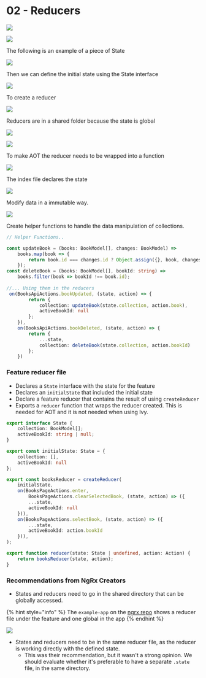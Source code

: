 # 02 - Reducers

![](../.gitbook/assets/image%20%2834%29.png)

![](../.gitbook/assets/image%20%2813%29.png)

The following is an example of a piece of State

![](../.gitbook/assets/image%20%2835%29.png)

Then we can define the initial state using the State interface

![](../.gitbook/assets/image%20%2824%29.png)

To create a reducer 

![](../.gitbook/assets/image%20%282%29.png)

Reducers are in a shared folder because the state is global

![](../.gitbook/assets/image%20%2878%29.png)

![](../.gitbook/assets/image.png)

To make AOT the reducer needs to be wrapped into a function

![](../.gitbook/assets/image%20%2811%29.png)

The index file declares the state

![](../.gitbook/assets/image%20%2816%29.png)

Modify data in a immutable way. 

![](../.gitbook/assets/image%20%2852%29.png)

Create helper functions to handle the data manipulation of collections.

```typescript
// Helper Functions..

const updateBook = (books: BookModel[], changes: BookModel) =>
    books.map(book => {
        return book.id === changes.id ? Object.assign({}, book, changes) : book;
    });
const deleteBook = (books: BookModel[], bookId: string) =>
    books.filter(book => bookId !== book.id);
    
//... Using them in the reducers
 on(BooksApiActions.bookUpdated, (state, action) => {
        return {
            collection: updateBook(state.collection, action.book),
            activeBookId: null
        };
    }),
    on(BooksApiActions.bookDeleted, (state, action) => {
        return {
            ...state,
            collection: deleteBook(state.collection, action.bookId)
        };
    })
```

### Feature reducer file

* Declares a `State` interface with the state for the feature
* Declares an `initialState` that included the initial state
* Declare a feature reducer that contains the result of using `createReducer`
* Exports a `reducer` function that wraps the reducer created. This is needed for AOT and it is not needed when using Ivy.

```typescript
export interface State {
    collection: BookModel[];
    activeBookId: string | null;
}

export const initialState: State = {
    collection: [],
    activeBookId: null
};

export const booksReducer = createReducer(
    initialState,
    on(BooksPageActions.enter,
        BooksPageActions.clearSelectedBook, (state, action) => ({
        ...state,
        activeBookId: null
    })),
    on(BooksPageActions.selectBook, (state, action) => ({
        ...state,
        activeBookId: action.bookId
    })),
);

export function reducer(state: State | undefined, action: Action) {
    return booksReducer(state, action);
}
```

### Recommendations from NgRx Creators

* States and reducers need to go in the shared directory  that can be globally accessed. 

{% hint style="info" %}
The `example-app` on the [ngrx repo](https://github.com/ngrx/platform/tree/master/projects/example-app/src/app/books) shows a reducer file under the feature and one global in the app
{% endhint %}

![](../.gitbook/assets/image%20%2873%29.png)

* States and reducers need to be in the same reducer file, as the reducer is working directly with the defined state.
  * This was their recommendation, but it wasn't a strong opinion. We should evaluate whether it's preferable to have a separate `.state` file, in the same directory.

